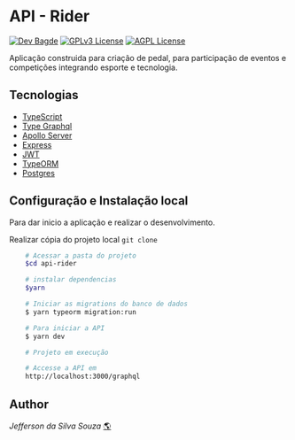 # API - Rider

[![Dev Bagde](https://img.shields.io/badge/API-developer-sucess)]()
[![GPLv3 License](https://img.shields.io/badge/API-GraphQL-blueviolet)](https://graphql.org/)
[![AGPL License](https://img.shields.io/badge/license-AGPL-blue.svg)](http://www.gnu.org/licenses/agpl-3.0)

Aplicação construida para criação de pedal, para participação de eventos e competições integrando esporte e tecnologia.

## Tecnologias

- [TypeScript](https://www.typescriptlang.org/)
- [Type Graphql](https://typegraphql.com/)
- [Apollo Server](https://www.apollographql.com/docs/apollo-server/)
- [Express](https://expressjs.com/pt-br/)
- [JWT](https://jwt.io/)
- [TypeORM](https://typeorm.io/#/)
- [Postgres](https://www.postgresql.org/)

## Configuração e Instalação local

Para dar inicio a aplicação e realizar o desenvolvimento.

Realizar cópia do projeto local `git clone`

```bash
    # Acessar a pasta do projeto
    $cd api-rider

    # instalar dependencias
    $yarn

    # Iniciar as migrations do banco de dados
    $ yarn typeorm migration:run

    # Para iniciar a API
    $ yarn dev

    # Projeto em execução

    # Accesse a API em
    http://localhost:3000/graphql
```

## Author

_Jefferson da Silva Souza_ [:earth_americas:](https://www.linkedin.com/in/jeffsouza01)
